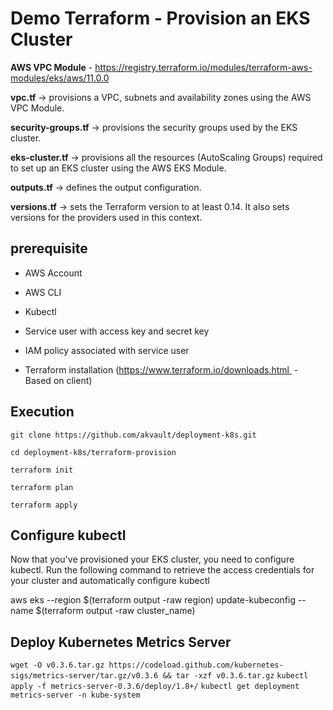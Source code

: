 # Demo Terraform - Provision an EKS Cluster

**AWS VPC Module** - https://registry.terraform.io/modules/terraform-aws-modules/eks/aws/11.0.0

**vpc.tf** -> provisions a VPC, subnets and availability zones using the AWS VPC Module.

**security-groups.tf** ->  provisions the security groups used by the EKS cluster.

**eks-cluster.tf** ->  provisions all the resources (AutoScaling Groups) required to set up an EKS cluster using the AWS EKS Module.

**outputs.tf** -> defines the output configuration.

**versions.tf** -> sets the Terraform version to at least 0.14. It also sets versions for the providers used in this context.

## **prerequisite**

  - AWS Account 
  
  - AWS CLI 
  
  - Kubectl 
  
  - Service user with access key and secret key 
  
  - IAM policy associated with service user
  
  - Terraform installation (https://www.terraform.io/downloads.html  - Based on client)
  

## Execution

  ```git clone https://github.com/akvault/deployment-k8s.git```

  ```cd deployment-k8s/terraform-provision```

  ```terraform init```

  ```terraform plan```

  ```terraform apply```
  
## Configure kubectl

  Now that you've provisioned your EKS cluster, you need to configure kubectl. Run the following command to retrieve the access credentials for   your cluster and automatically configure kubectl

  aws eks --region $(terraform output -raw region) update-kubeconfig --name $(terraform output -raw cluster_name)
  
## Deploy Kubernetes Metrics Server

  ```wget -O v0.3.6.tar.gz https://codeload.github.com/kubernetes-sigs/metrics-server/tar.gz/v0.3.6 && tar -xzf v0.3.6.tar.gz```
  ```kubectl apply -f metrics-server-0.3.6/deploy/1.8+/```
  ```kubectl get deployment metrics-server -n kube-system```


